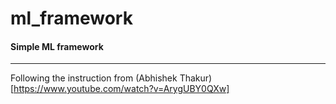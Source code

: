 # ml_framework
####  Simple ML framework
----
Following the instruction from (Abhishek Thakur)[https://www.youtube.com/watch?v=ArygUBY0QXw]

